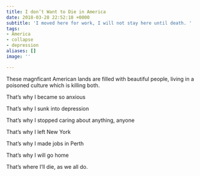 ```yaml
---
title: I don’t Want to Die in America
date: 2018-03-28 22:52:18 +0000
subtitle: 'I moved here for work, I will not stay here until death. '
tags:
- America
- collapse
- depression
aliases: []
image: ''

---
```

These magnficant American lands are filled with beautiful people, living in a poisoned culture which is killing both.

That’s why I became so anxious

That’s why I sunk into depression

That’s why I stopped caring about anything, anyone

That’s why I left New York

That’s why I made jobs in Perth

That’s why I will go home

That’s where I’ll die, as we all do. 